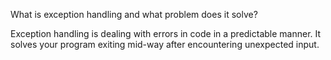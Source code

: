 What is exception handling and what problem does it solve?

Exception handling is dealing with errors in code in a predictable manner.
It solves your program exiting mid-way after encountering unexpected input. 
